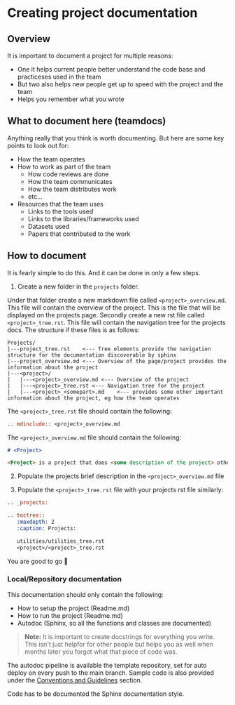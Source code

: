 # Creating project documentation

## Overview
It is important to document a project for multiple reasons:
- One it helps current people better understand the code base and practiceses used in the team
- But two also helps new people get up to speed with the project and the team
- Helps you remember what you wrote

## What to document here (teamdocs)
Anything really that you think is worth documenting. But here are some key points to look out for:

- How the team operates
- How to work as part of the team
    - How code reviews are done
    - How the team communicates
    - How the team distributes work
    - etc...
- Resources that the team uses
    - Links to the tools used
    - Links to the libraries/frameworks used
    - Datasets used
    - Papers that contributed to the work

## How to document
It is fearly simple to do this. And it can be done in only a few steps.
1. Create a new folder in the `projects` folder.

Under that folder create a new markdown file called `<project>_overview.md`. This file will contain the overview of the project. This is the file that will be displayed on the projects page.
Secondly create a new rst file called `<project>_tree.rst`. This file will contain the navigation tree for the projects docs.
The structure if these files is as follows:

```
Projects/            
|---project_tree.rst    <--- Tree elements provide the navigation structure for the documentation discoverable by sphinx
|---project_overview.md <--- Overview of the page/project provides the information about the project
|---<project>/
|   |---<project>_overview.md <--- Overview of the project
|   |---<project>_tree.rst <--- Navigation tree for the project
|   |---<project>_<somepart>.md    <--- provides some other important information about the project, eg how the team operates

```

The `<project>_tree.rst` file should contain the following:
```rst
.. mdinclude:: <project>_overview.md
```

The `<project>_overview.md` file should contain the following:
```markdown
# <Project>

<Project> is a project that does <some description of the project> other blah blah blah
```

2. Populate the projects brief description in the `<project>_overview.md` file

3. Populate the `<project>_tree.rst` file with your projects rst file similarly:
```rst
.. _projects:

.. toctree::
   :maxdepth: 2
   :caption: Projects:

   utilities/utilities_tree.rst
   <project>/<project>_tree.rst

```

You are good to go 🙂

### Local/Repository documentation
This documentation should only contain the following:
- How to setup the project (Readme.md)
- How to run the project (Readme.md)
- Autodoc (Sphinx, so all the functions and classes are documented)

>**Note:** It is important to create docstrings for everything you write. This isn't just helpfor for other people but helps you as well when months later you forgot what that piece of code was.

The autodoc pipeline is available the template repository, set for auto deploy on every push to the main branch. Sample code is also provided under the [Conventions and Guidelines](../conventions_and_guidelines/conventions.md) section.

Code has to be documented the Sphinx documentation style.
